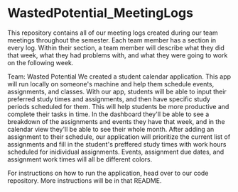 # WastedPotential_MeetingLogs

This repository contains all of our meeting logs created during our team meetings throughout the semester. Each team member has a section in every log. Within their section, a team member will describe what they did that week, what they had problems with, and what they were going to work on the following week.

Team: Wasted Potential
We created a student calendar application. This app will run locally on someone's machine and help them schedule events, assignments, and classes. With our app, students will be able to input their preferred study times and assignments, and then have specific study periods scheduled for them. This will help students be more productive and complete their tasks in time. 
In the dashboard they'll be able to see a breakdown of the assignments and events they have that week, and in the calendar view they'll be able to see their whole month. After adding an assignment to their schedule, our application will prioritize the current list of assignments and fill in the student's preffered study times with work hours scheduled for inidividual assignments.
Events, assignment due dates, and assignment work times will all be different colors.

For instructions on how to run the application, head over to our code repository. More instructions will be in that README.
